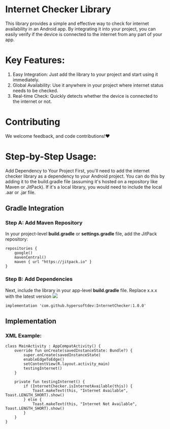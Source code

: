 # Internet Checker Library
This library provides a simple and effective way to check for internet availability in an Android app. By integrating it into your project, you can easily verify if the device is connected to the internet from any part of your app.

# Key Features:
1. Easy Integration: Just add the library to your project and start using it immediately.
2. Global Availability: Use it anywhere in your project where internet status needs to be checked.
3. Real-time Check: Quickly detects whether the device is connected to the internet or not.

# Contributing

We welcome feedback, and code contributions!❤️

# Step-by-Step Usage: 

Add Dependency to Your Project
First, you'll need to add the internet checker library as a dependency to your Android project. You can do this by adding it to the build.gradle file (assuming it's hosted on a repository like Maven or JitPack). If it's a local library, you would need to include the local .aar or .jar file.


## Gradle Integration

### Step A: Add Maven Repository

In your project-level **build.gradle** or **settings.gradle** file, add the JitPack repository:
```
repositories {
    google()
    mavenCentral()
    maven { url "https://jitpack.io" }
}
```  

### Step B: Add Dependencies

Next, include the library in your app-level **build.gradle** file. Replace x.x.x with the latest version [![](https://jitpack.io/v/hypersoftdev/TextCraft.svg)](https://jitpack.io/#hypersoftdev/TextCraft)
```
implementation 'com.github.hypersoftdev:InternetChecker:1.0.0'

```

## Implementation

### XML Example:

```
class MainActivity : AppCompatActivity() {
    override fun onCreate(savedInstanceState: Bundle?) {
        super.onCreate(savedInstanceState)
        enableEdgeToEdge()
        setContentView(R.layout.activity_main)
        testingInternet()
    }

    private fun testingInternet() {
        if (InternetChecker.isInternetAvailable(this)) {
            Toast.makeText(this, "Internet Available", Toast.LENGTH_SHORT).show()
        } else {
            Toast.makeText(this, "Internet Not Available", Toast.LENGTH_SHORT).show()
        }
    }
}
```



